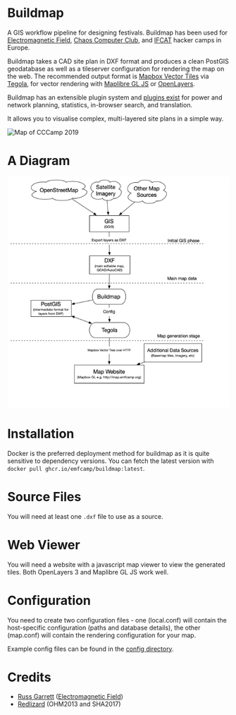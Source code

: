 Buildmap
========

A GIS workflow pipeline for designing festivals. Buildmap has been
used for [Electromagnetic Field](https://www.emfcamp.org),
[Chaos Computer Club](https://ccc.de), and [IFCAT](https://ifcat.org)
hacker camps in Europe.

Buildmap takes a CAD site plan in DXF format and produces a clean
PostGIS geodatabase as well as a tileserver configuration for rendering
the map on the web. The recommended output format is [Mapbox
Vector Tiles](https://docs.mapbox.com/vector-tiles/reference/) via 
[Tegola](https://tegola.io/), for vector rendering with 
[Maplibre GL JS](https://maplibre.org/) or
[OpenLayers](https://openlayers.org/).

Buildmap has an extensible plugin system and [plugins exist](buildmap/plugins)
for power and network planning, statistics, in-browser search,
and translation.

It allows you to visualise complex, multi-layered site plans in a
simple way.

![Map of CCCamp 2019](/docs/cccamp2019.png?raw=true)

A Diagram
=========

![buildmap diagram](/docs/diagram.png?raw=true)

Installation
============

Docker is the preferred deployment method for buildmap as it is quite
sensitive to dependency versions. You can fetch the latest version
with `docker pull ghcr.io/emfcamp/buildmap:latest`.

Source Files
============

You will need at least one `.dxf` file to use as a source.

Web Viewer
==========

You will need a website with a javascript map viewer to view the
generated tiles. Both OpenLayers 3 and Maplibre GL JS work well.

Configuration
=============

You need to create two configuration files - one (local.conf) will contain
the host-specific configuration (paths and database details), the other
(map.conf) will contain the rendering configuration for your map.

Example config files can be found in the [config directory](/config).

Credits
=======

* [Russ Garrett](https://github.com/russss) ([Electromagnetic Field](https://www.emfcamp.org))
* [Redlizard](https://github.com/redlizard) (OHM2013 and SHA2017)
